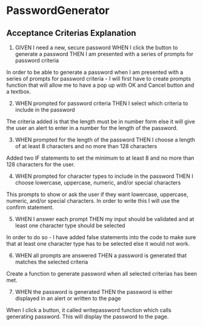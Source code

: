 # PasswordGenerator
## Acceptance Criterias Explanation 

1. GIVEN I need a new, secure password
WHEN I click the button to generate a password
THEN I am presented with a series of prompts for password criteria

In order to be able to generate a password when I am presented with a series of prompts for password criteria - I will first have to create prompts function that will allow me to have a pop up with OK and Cancel button and a textbox. 



2. WHEN prompted for password criteria
THEN I select which criteria to include in the password

The criteria added is that the length must be in number form else it will give the user an alert to enter in a number for the length of the password. 



3. WHEN prompted for the length of the password
THEN I choose a length of at least 8 characters and no more than 128 characters

Added two IF statements to set the minimum to at least 8 and no more than 128 characters for the user. 


4. WHEN prompted for character types to include in the password
THEN I choose lowercase, uppercase, numeric, and/or special characters

This prompts to show or ask the user if they want lowercase, uppercase, numeric, and/or special characters. In order to write this I will use the confirm statement. 


5. WHEN I answer each prompt
THEN my input should be validated and at least one character type should be selected

In order to do so - I have added false statements into the code to make sure that at least one character type has to be selected else it would not work. 


6. WHEN all prompts are answered
THEN a password is generated that matches the selected criteria

Create a function to generate password when all selected criterias has been met. 

7. WHEN the password is generated
THEN the password is either displayed in an alert or written to the page

When I click a button, it called writepassword function which calls generating password. This will display the password to the page. 



